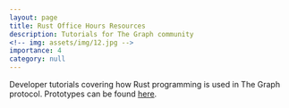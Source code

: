 ```yaml
---
layout: page
title: Rust Office Hours Resources
description: Tutorials for The Graph community
<!-- img: assets/img/12.jpg -->
importance: 4
category: null
---
```


Developer tutorials covering how Rust programming is used in The Graph protocol. Prototypes can be found [here](https://alex-pakalniskis.github.io/RustOfficeHoursResources/).
